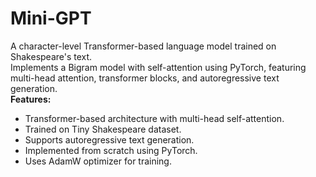 # Mini-GPT
A character-level Transformer-based language model trained on Shakespeare's text.
<br>
Implements a Bigram model with self-attention using PyTorch, featuring multi-head attention, transformer blocks, and autoregressive text generation.
<br>
**Features:**
<ul>
  <li>Transformer-based architecture with multi-head self-attention.</li>
  <li>Trained on Tiny Shakespeare dataset.</li>
  <li>Supports autoregressive text generation.</li>
  <li>Implemented from scratch using PyTorch.</li>
  <li>Uses AdamW optimizer for training.</li>
</ul>

